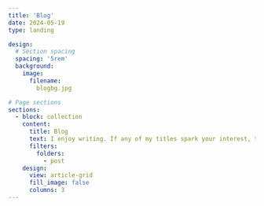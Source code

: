 ```yaml
---
title: 'Blog'
date: 2024-05-19
type: landing

design:
  # Section spacing
  spacing: '5rem'
  background:
    image:
      filename:
        blogbg.jpg

# Page sections
sections:
  - block: collection
    content:
      title: Blog
      text: I enjoy writing. If any of my titles spark your interest, take a quick read and tell me what your think!
      filters:
        folders:
          - post
    design:
      view: article-grid
      fill_image: false
      columns: 3
---
```

